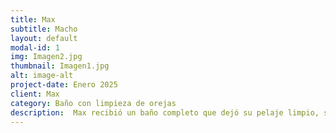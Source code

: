 ```yaml
---
title: Max
subtitle: Macho
layout: default
modal-id: 1
img: Imagen2.jpg
thumbnail: Imagen1.jpg
alt: image-alt
project-date: Enero 2025
client: Max
category: Baño con limpieza de orejas
description:  Max recibió un baño completo que dejó su pelaje limpio, suave y con un aroma fresco. También se le hizo una limpieza de orejas para garantizar su higiene. ¡Ahora luce radiante y feliz!
---
```

